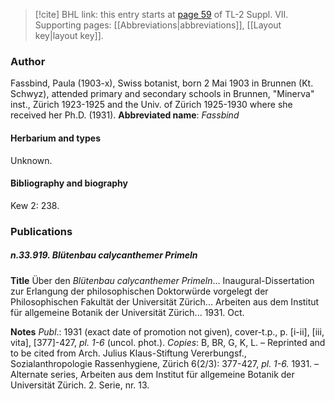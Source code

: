 > [!cite] BHL link: this entry starts at [page 59](https://www.biodiversitylibrary.org/page/33259563) of TL-2 Suppl. VII.
> Supporting pages: [[Abbreviations|abbreviations]], [[Layout key|layout key]].

### Author

Fassbind, Paula (1903-x), Swiss botanist, born 2 Mai 1903 in Brunnen (Kt. Schwyz), attended primary and secondary schools in Brunnen, "Minerva" inst., Zürich 1923-1925 and the Univ. of Zürich 1925-1930 where she received her Ph.D. (1931). 
**Abbreviated name**: *Fassbind*

#### Herbarium and types

Unknown.

#### Bibliography and biography

Kew 2: 238.

### Publications

##### n.33.919. Blütenbau calycanthemer Primeln

**Title**
Über den *Blütenbau calycanthemer Primeln*... Inaugural-Dissertation zur Erlangung der philosophischen Doktorwürde vorgelegt der Philosophischen Fakultät der Universität Zürich... Arbeiten aus dem Institut für allgemeine Botanik der Universität Zürich... 1931. Oct.

**Notes**
*Publ*.: 1931 (exact date of promotion not given), cover-t.p., p. \[i-ii\], \[iii, vita\], \[377\]-427, *pl. 1-6* (uncol. phot.). *Copies*: B, BR, G, K, L. – Reprinted and to be cited from Arch. Julius Klaus-Stiftung Vererbungsf., Sozialanthropologie Rassenhygiene, Zürich 6(2/3): 377-427, *pl. 1-6.* 1931. – Alternate series, Arbeiten aus dem Institut für allgemeine Botanik der Universität Zürich. 2. Serie, nr. 13.

